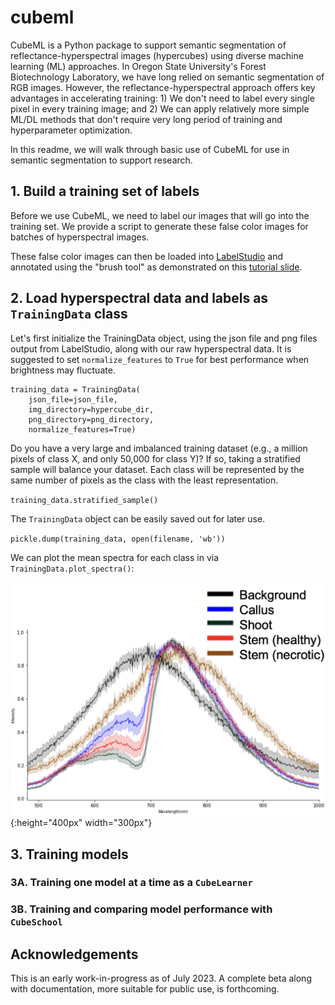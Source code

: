 # cubeml
CubeML is a Python package to support semantic segmentation of reflectance-hyperspectral images (hypercubes) using diverse machine learning (ML) approaches. In Oregon State University's Forest Biotechnology Laboratory, we have long relied on semantic segmentation of RGB images. However, the reflectance-hyperspectral approach offers key advantages in accelerating training: 1) We don't need to label every single pixel in every training image; and 2) We can apply relatively more simple ML/DL methods that don't require very long period of training and hyperparameter optimization.

In this readme, we will walk through basic use of CubeML for use in semantic segmentation to support research.

## 1. Build a training set of labels
Before we use CubeML, we need to label our images that will go into the training set. We provide a script to generate these false color images for batches of hyperspectral images.

These false color images can then be loaded into [LabelStudio](https://labelstud.io) and annotated using the "brush tool" as demonstrated on this [tutorial slide](https://github.com/naglemi/cubeml/blob/main/notebooks/LabelStudio_tutorial_slide.png).

## 2. Load hyperspectral data and labels as `TrainingData` class
Let's first initialize the TrainingData object, using the json file and png files output from LabelStudio, along with our raw hyperspectral data. It is suggested to set `normalize_features` to `True` for best performance when brightness may fluctuate.

```
training_data = TrainingData(
    json_file=json_file,
    img_directory=hypercube_dir,
    png_directory=png_directory,
    normalize_features=True)
```

Do you have a very large and imbalanced training dataset (e.g., a million pixels of class X, and only 50,000 for class Y)? If so, taking a stratified sample will balance your dataset. Each class will be represented by the same number of pixels as the class with the least representation.

`training_data.stratified_sample()`

The `TrainingData` object can be easily saved out for later use.

`pickle.dump(training_data, open(filename, 'wb'))`

We can plot the mean spectra for each class in via `TrainingData.plot_spectra()`:

![plot_spectra_example](https://github.com/naglemi/cubeml/blob/main/plot_examples/plot_spectra_output.png?raw=true){:height="400px" width="300px"}

## 3. Training models

### 3A. Training one model at a time as a `CubeLearner`

### 3B. Training and comparing model performance with `CubeSchool`

## Acknowledgements

This is an early work-in-progress as of July 2023. A complete beta along with documentation, more suitable for public use, is forthcoming.



